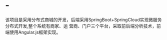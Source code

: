 # -
该项目是采用分布式商城的开发，后端采用SpringBoot+SpringCloud实现微服务分布式开发,整个系统有商家、运 营商、门户三个平台，采取前后端分析技术，前端使用Angular.js框架实现。  
